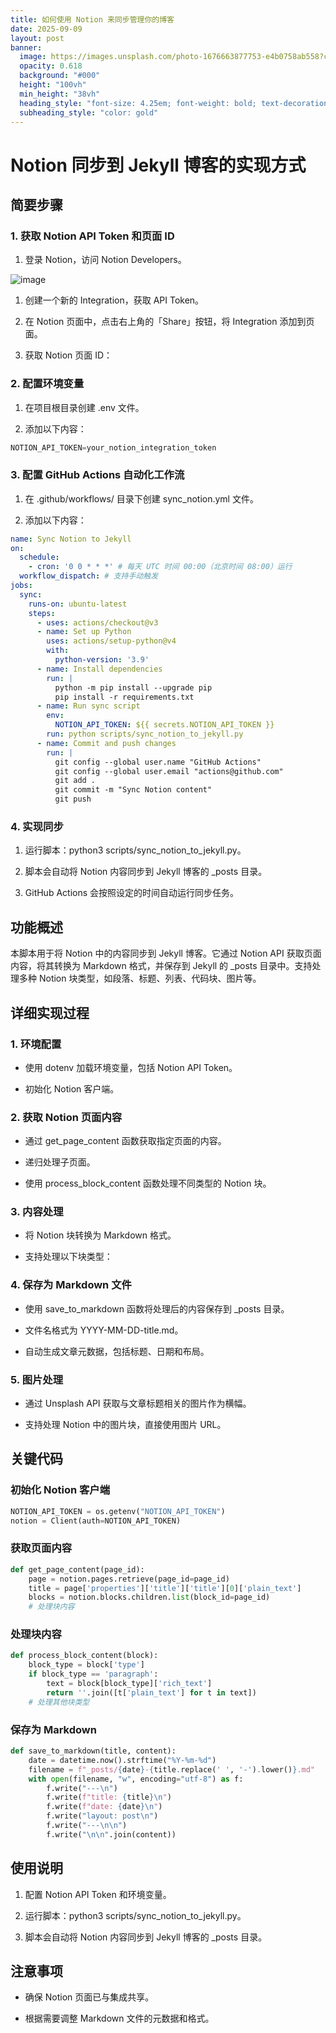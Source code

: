 ```yaml
---
title: 如何使用 Notion 来同步管理你的博客
date: 2025-09-09
layout: post
banner:
  image: https://images.unsplash.com/photo-1676663877753-e4b0758ab558?crop=entropy&cs=tinysrgb&fit=max&fm=jpg&ixid=M3w2OTIwMzJ8MHwxfHJhbmRvbXx8fHx8fHx8fDE3NTc0NDIzOTF8&ixlib=rb-4.1.0&q=80&w=1080
  opacity: 0.618
  background: "#000"
  height: "100vh"
  min_height: "38vh"
  heading_style: "font-size: 4.25em; font-weight: bold; text-decoration: underline"
  subheading_style: "color: gold"
---
```


# Notion 同步到 Jekyll 博客的实现方式

## 简要步骤

### 1. 获取 Notion API Token 和页面 ID

1. 登录 Notion，访问 Notion Developers。

![image](https://prod-files-secure.s3.us-west-2.amazonaws.com/a7a0cc5a-89b9-4cda-8686-1fba0ca52f40/d19c1afe-dea5-4312-9333-786b0ba83054/image.png?X-Amz-Algorithm=AWS4-HMAC-SHA256&X-Amz-Content-Sha256=UNSIGNED-PAYLOAD&X-Amz-Credential=ASIAZI2LB466S3ROXTFC%2F20250909%2Fus-west-2%2Fs3%2Faws4_request&X-Amz-Date=20250909T182630Z&X-Amz-Expires=3600&X-Amz-Security-Token=IQoJb3JpZ2luX2VjEHIaCXVzLXdlc3QtMiJGMEQCIBnpgCKLSYo5ahmlGG1Odcmq%2Bhtw5LBEg70vq5dsM7Q%2FAiBqq2mHWw%2FpgsTbxNG7wVt%2FtAiaRVHGHBup6aF56%2F2n8CqIBAjb%2F%2F%2F%2F%2F%2F%2F%2F%2F%2F8BEAAaDDYzNzQyMzE4MzgwNSIMShAD0KbrlXrrieE9KtwDfeIcqas0pNaZDFBTx3MddRnzHonR9NJr3GGGTO6QhSTV%2F%2B6yM%2FYsU7amN9vx0OtQlRVqE7YexR%2F9CEaGHrHYDLAGsT5nGynbVraPDisS9jyqGOdM9XlwR5Y5MCKDdmfcNkwKkdRYp4duYugmuCS3MX5ge5sY1e79HBWiRAFY6V37UYlcf5t30X9cLZriZqE7woUAGoVFWy4Yd0Ytn%2BrMjow5bCVTkU5InqqQxouzOC2GpGCM0D6yqPaM%2BPci450e3qmQFogVPEvjFi7LnH9NDYwiVO9taccwTzs%2FMjg2JreaIFaERuU1AnP2BojoyHdhBEpZAq75SGrlrVA3UMkKFjTdUNtszUhHa%2FFWo1lb6qgyKlR31WTamKwi5FEghJ3s6cgJD3kLifYui5jojt%2Ff06lP6Jys9r8cOram2TxeFbkW18LF05ueZGMGzIrW3Uj4wr%2FjsnyNz1rR39rTUby57z6msvCWZoap5rmXN%2FfrYuaf5IYsQAKVoK9vu9c%2F%2BFRssb0X5XM5Xr%2Bko3QyFUU8kYJ5UfDryoRv5xxt%2FJfKGLljZLN9RgVSqZ%2F3VdOyMHqcdmlGOTmnGJB2hJDk8AnnM7szyEig8053Blou%2B7b0hfsKtt2vvuZJ8E1o9HswktSBxgY6pgFT4g%2Fa0A8O1vuZaO4r2T64f5lVPw0q2pnkEhe2ZamjOTAk4mdYdUoyf4pjh4pBn7nRdnpuvzMnazlfbSSFjRGUZYfm38u8dSSrJ34F%2FLr0rVGwBqpvboOPN2aGk62iRsyoCSsvh12r8aoCgpWNlJHuPx1zzRW8ZRvkqdRryslEuttx3wpFowsh0BXI1PcLoBN3hEFN4brYXeYcIv%2FEwE4bnLuOkvhg&X-Amz-Signature=ab718281c7f78d6d287cff6423dfc3d03248ddd338bd994567e255615f191fa3&X-Amz-SignedHeaders=host&x-amz-checksum-mode=ENABLED&x-id=GetObject)

1. 创建一个新的 Integration，获取 API Token。

1. 在 Notion 页面中，点击右上角的「Share」按钮，将 Integration 添加到页面。

1. 获取 Notion 页面 ID：


### 2. 配置环境变量

1. 在项目根目录创建 .env 文件。

1. 添加以下内容：

```javascript
NOTION_API_TOKEN=your_notion_integration_token
```

### 3. 配置 GitHub Actions 自动化工作流

1. 在 .github/workflows/ 目录下创建 sync_notion.yml 文件。

1. 添加以下内容：

```yaml
name: Sync Notion to Jekyll
on:
  schedule:
    - cron: '0 0 * * *' # 每天 UTC 时间 00:00（北京时间 08:00）运行
  workflow_dispatch: # 支持手动触发
jobs:
  sync:
    runs-on: ubuntu-latest
    steps:
      - uses: actions/checkout@v3
      - name: Set up Python
        uses: actions/setup-python@v4
        with:
          python-version: '3.9'
      - name: Install dependencies
        run: |
          python -m pip install --upgrade pip
          pip install -r requirements.txt
      - name: Run sync script
        env:
          NOTION_API_TOKEN: ${{ secrets.NOTION_API_TOKEN }}
        run: python scripts/sync_notion_to_jekyll.py
      - name: Commit and push changes
        run: |
          git config --global user.name "GitHub Actions"
          git config --global user.email "actions@github.com"
          git add .
          git commit -m "Sync Notion content"
          git push
```

### 4. 实现同步

1. 运行脚本：python3 scripts/sync_notion_to_jekyll.py。

1. 脚本会自动将 Notion 内容同步到 Jekyll 博客的 _posts 目录。

1. GitHub Actions 会按照设定的时间自动运行同步任务。

## 功能概述

本脚本用于将 Notion 中的内容同步到 Jekyll 博客。它通过 Notion API 获取页面内容，将其转换为 Markdown 格式，并保存到 Jekyll 的 _posts 目录中。支持处理多种 Notion 块类型，如段落、标题、列表、代码块、图片等。

## 详细实现过程

### 1. 环境配置

- 使用 dotenv 加载环境变量，包括 Notion API Token。

- 初始化 Notion 客户端。

### 2. 获取 Notion 页面内容

- 通过 get_page_content 函数获取指定页面的内容。

- 递归处理子页面。

- 使用 process_block_content 函数处理不同类型的 Notion 块。

### 3. 内容处理

- 将 Notion 块转换为 Markdown 格式。

- 支持处理以下块类型：


### 4. 保存为 Markdown 文件

- 使用 save_to_markdown 函数将处理后的内容保存到 _posts 目录。

- 文件名格式为 YYYY-MM-DD-title.md。

- 自动生成文章元数据，包括标题、日期和布局。

### 5. 图片处理

- 通过 Unsplash API 获取与文章标题相关的图片作为横幅。

- 支持处理 Notion 中的图片块，直接使用图片 URL。

## 关键代码

### 初始化 Notion 客户端

```python
NOTION_API_TOKEN = os.getenv("NOTION_API_TOKEN")
notion = Client(auth=NOTION_API_TOKEN)
```

### 获取页面内容

```python
def get_page_content(page_id):
    page = notion.pages.retrieve(page_id=page_id)
    title = page['properties']['title']['title'][0]['plain_text']
    blocks = notion.blocks.children.list(block_id=page_id)
    # 处理块内容
```

### 处理块内容

```python
def process_block_content(block):
    block_type = block['type']
    if block_type == 'paragraph':
        text = block[block_type]['rich_text']
        return ''.join([t['plain_text'] for t in text])
    # 处理其他块类型
```

### 保存为 Markdown

```python
def save_to_markdown(title, content):
    date = datetime.now().strftime("%Y-%m-%d")
    filename = f"_posts/{date}-{title.replace(' ', '-').lower()}.md"
    with open(filename, "w", encoding="utf-8") as f:
        f.write("---\n")
        f.write(f"title: {title}\n")
        f.write(f"date: {date}\n")
        f.write("layout: post\n")
        f.write("---\n\n")
        f.write("\n\n".join(content))
```

## 使用说明

1. 配置 Notion API Token 和环境变量。

1. 运行脚本：python3 scripts/sync_notion_to_jekyll.py。

1. 脚本会自动将 Notion 内容同步到 Jekyll 博客的 _posts 目录。

## 注意事项

- 确保 Notion 页面已与集成共享。

- 根据需要调整 Markdown 文件的元数据和格式。